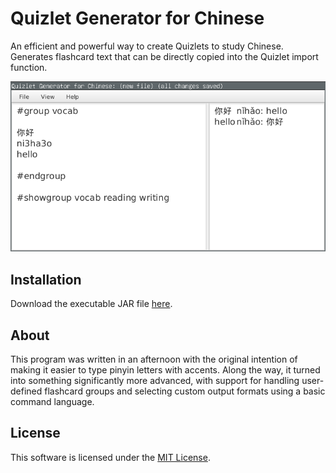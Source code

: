 # Quizlet Generator for Chinese

An efficient and powerful way to create Quizlets to study Chinese. Generates flashcard text that can be directly copied into the Quizlet import function.

![Screenshot](media/quizlet-generator.png)

## Installation

Download the executable JAR file [here](https://github.com/justinyaodu/quizlet-generator-for-chinese/raw/master/jar/quizlet-generator-for-chinese.jar).

## About

This program was written in an afternoon with the original intention of making it easier to type pinyin letters with accents. Along the way, it turned into something significantly more advanced, with support for handling user-defined flashcard groups and selecting custom output formats using a basic command language.

## License

This software is licensed under the [MIT License](LICENSE).

